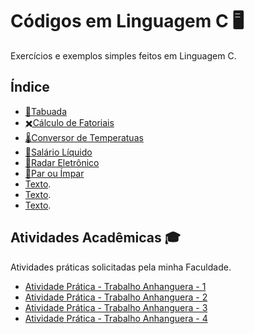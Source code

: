 # Códigos em Linguagem C 🖥️

Exercícios e exemplos simples feitos em Linguagem C.

## Índice

- [🧮Tabuada](https://github.com/gabriel-alex279/Linguagem-C/commit/c9dc29edad2ef7e1b81137f760da3e1dc6af5670)
- [✖️Cálculo de Fatoriais](https://github.com/gabriel-alex279/Linguagem-C/commit/b3e87675ef2547bf0b55226af32e09fe96df441c)
- [🌡️Conversor de Temperatuas](https://github.com/gabriel-alex279/Linguagem-C/commit/8463244f70a766fa4b75bfb5ed6098f9c64cac23)
- [💸Salário Líquido](https://github.com/gabriel-alex279/Linguagem-C/commit/46385091627dc3453be436c1a587e9f1078e1b01)
- [🚓Radar Eletrônico](https://github.com/gabriel-alex279/Linguagem-C/commit/16570d2206dcf197d9e5aabfa6cccca3c171e037)
- [🔢Par ou Ímpar](https://github.com/gabriel-alex279/Linguagem-C/commit/80e3b9fdfd4188e76b905fc972492c7a8d09c4e1)
- [Texto](link).
- [Texto](link).
- [Texto](link).

## Atividades Acadêmicas 🎓

Atividades práticas solicitadas pela minha Faculdade.

- [Atividade Prática - Trabalho Anhanguera - 1](https://github.com/gabriel-alex279/Linguagem-C/commit/ecd461d3174f5f043e0577a5e9550bc936f0924a)
- [Atividade Prática - Trabalho Anhanguera - 2](https://github.com/gabriel-alex279/Linguagem-C/commit/81a7e860dae5d71803713615983c314e97aaa6f2)
- [Atividade Prática - Trabalho Anhanguera - 3](https://github.com/gabriel-alex279/Linguagem-C/commit/e6cc3de03fb211c75c7ecfca0873e46982462946)
- [Atividade Prática - Trabalho Anhanguera - 4](https://github.com/gabriel-alex279/Linguagem-C/commit/a90be837866f53c496fae17a93c20d3df05311ac)
